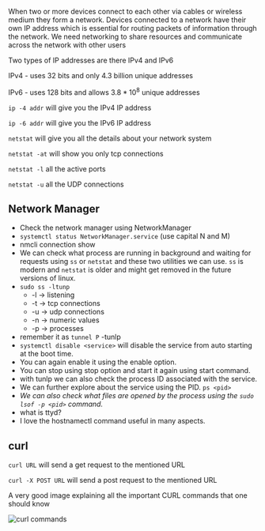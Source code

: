 When two or more devices connect to each other via cables or wireless medium they form a network. Devices connected to a network have their own IP address which is essential for routing packets of information through the network. We need networking to share resources and communicate across the network with other users

Two types of IP addresses are there IPv4 and IPv6 

IPv4 - uses 32 bits and only 4.3 billion unique addresses

IPv6 - uses 128 bits and allows $3.8*10^8$ unique addresses

`ip -4 addr` will give you the IPv4 IP address

`ip -6 addr` will give you the IPv6 IP address

`netstat` will give you all the details about your network system

`netstat -at` will show you only tcp connections

`netstat -l` all the active ports 

`netstat -u` all the UDP connections

## Network Manager

- Check the network manager using NetworkManager 
- `systemctl status NetworkManager.service` (use capital N and M)
- nmcli connection show 
- We can check what process are running in background and waiting for requests using `ss` or `netstat` and these two utilities we can use. `ss` is modern and `netstat` is older and might get removed in the future versions of linux. 
- `sudo ss -ltunp` 
  - -l -> listening 
  - -t -> tcp connections 
  - -u -> udp connections
  - -n -> numeric values 
  - -p -> processes 
- remember it as `tunnel P` -tunlp 
- `systemctl disable <service>` will disable the service from auto starting at the boot time.   
- You can again enable it using the enable option. 
- You can stop using stop option and start it again using start command. 
- with tunlp we can also check the process ID associated with the service. 
- We can further explore about the service using the PID. `ps <pid>`
- *We can also check what files are opened by the process using the `sudo lsof -p <pid>` command.* 
- what is ttyd?
- I love the hostnamectl command useful in many aspects. 

## curl

`curl URL` will send a get request to the mentioned URL

`curl -X POST URL` will send a post request to the mentioned URL

A very good image explaining all the important CURL commands that one should know

![curl commands](../../codeimages/linux/curl.jpg)
